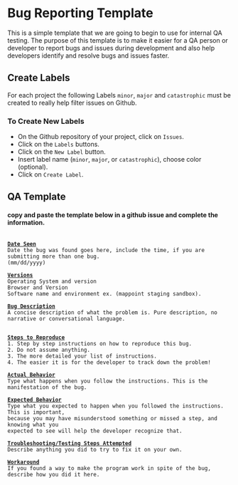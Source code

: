 # Bug Reporting Template

This is a simple template that we are going to begin to use for internal QA testing.
The purpose of this template is to make it easier for a QA person or developer to report bugs and issues during development and also help developers identify and resolve bugs and issues faster.

## Create Labels
For each project the following Labels `minor`, `major` and `catastrophic` must be created to really help filter issues on Github.

### To Create New Labels
- On the Github repository of your project, click on `Issues`.
- Click on the `Labels` buttons.
- Click on the `New Label` button.
- Insert label name (`minor`, `major`, or `catastrophic`), choose color (optional).
- Click on `Create Label`.


## QA Template
#### copy and paste the template below in a github issue and complete the information.
<pre><code>
<b><u>Date Seen</u></b>
Date the bug was found goes here, include the time, if you are submitting more than one bug.
(mm/dd/yyyy)

<b><u>Versions</u></b>
Operating System and version
Browser and Version
Software name and environment ex. (mappoint staging sandbox).

<b><u>Bug Description</u></b>
A concise description of what the problem is. Pure description, no narrative or conversational language.


<b><u>Steps to Reproduce</u></b>
1. Step by step instructions on how to reproduce this bug.
2. Do not assume anything. 
3. The more detailed your list of instructions. 
4. The easier it is for the developer to track down the problem!

<b><u>Actual Behavior</u></b>
Type what happens when you follow the instructions. This is the manifestation of the bug.

<b><u>Expected Behavior</u></b>
Type what you expected to happen when you followed the instructions. This is important,
because you may have misunderstood something or missed a step, and knowing what you
expected to see will help the developer recognize that.

<b><u>Troubleshooting/Testing Steps Attempted</u></b>
Describe anything you did to try to fix it on your own.

<b><u>Workaround</u></b>
If you found a way to make the program work in spite of the bug, describe how you did it here.
</code></pre>